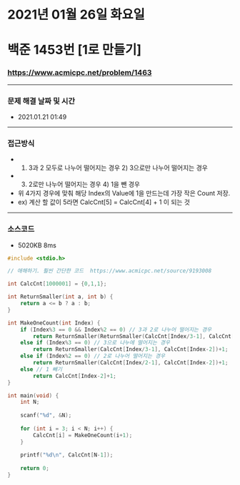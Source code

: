 
# 2021년 01월 26일 화요일
# 백준 1453번 [1로 만들기]
### https://www.acmicpc.net/problem/1463

---

### 문제 해결 날짜 및 시간
- 2021.01.21 01:49

---
### 접근방식
- 1) 3과 2 모두로 나누어 떨어지는 경우 2) 3으로만 나누어 떨어지는 경우 
- 3) 2로만 나누어 떨어지는 경우 4) 1을 뺀 경우
- 위 4가지 경우에 맞춰 해당 Index의 Value에 1을 만드는데 가장 작은 Count 저장.
- ex) 계산 할 값이 5라면 CalcCnt[5] = CalcCnt[4] + 1 이 되는 것

---
### 소스코드
- 5020KB 8ms

```C
#include <stdio.h>

// 애해하기. 훨씬 간단한 코드  https://www.acmicpc.net/source/9193008

int CalcCnt[1000001] = {0,1,1};

int ReturnSmaller(int a, int b) {
	return a <= b ? a : b;
}

int MakeOneCount(int Index) {
	if (Index%3 == 0 && Index%2 == 0) // 3과 2로 나누어 떨어지는 경우
		return ReturnSmaller(ReturnSmaller(CalcCnt[Index/3-1], CalcCnt[Index-2]), CalcCnt[Index/2-1])+1;
	else if (Index%3 == 0) // 3으로 나누에 떨어지는 경우
		return ReturnSmaller(CalcCnt[Index/3-1], CalcCnt[Index-2])+1;
	else if (Index%2 == 0) // 2로 나누어 떨어지는 경우
		return ReturnSmaller(CalcCnt[Index/2-1], CalcCnt[Index-2])+1;
	else // 1 빼기
		return CalcCnt[Index-2]+1;
}

int main(void) {
	int N;
	
	scanf("%d", &N);
	
	for (int i = 3; i < N; i++) {
		CalcCnt[i] = MakeOneCount(i+1);
	}
	
	printf("%d\n", CalcCnt[N-1]);
	
	return 0;
}
```
